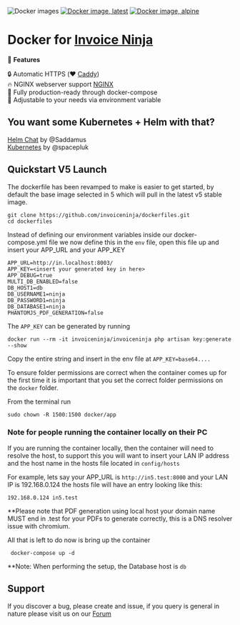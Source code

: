 ![Docker images](https://github.com/invoiceninja/dockerfiles/workflows/Docker%20images/badge.svg)
[![Docker image, latest](https://img.shields.io/docker/image-size/invoiceninja/invoiceninja/latest?label=latest)](https://hub.docker.com/r/invoiceninja/invoiceninja)
[![Docker image, alpine](https://img.shields.io/docker/image-size/invoiceninja/invoiceninja/alpine?label=alpine)](https://hub.docker.com/r/invoiceninja/invoiceninja)

# Docker for [Invoice Ninja](https://www.invoiceninja.com/) 

:crown: **Features**

:lock: Automatic HTTPS (:heart: [Caddy](https://caddyserver.com/))  
:fire: NGINX webserver support [NGINX](https://nginx.org/)  
:hammer: Fully production-ready through docker-compose  
:pencil: Adjustable to your needs via environment variable  

## You want some Kubernetes + Helm with that?
[Helm Chat](https://github.com/Saddamus/invoiceninja-helm) by @Saddamus  
[Kubernetes](https://github.com/invoiceninja/dockerfiles/issues/94) by @spacepluk 

## Quickstart V5 Launch

The dockerfile has been revamped to make is easier to get started, by default the base image selected in 5 which will pull in the latest v5 stable image.

```
git clone https://github.com/invoiceninja/dockerfiles.git
cd dockerfiles
```

Instead of defining our environment variables inside our docker-compose.yml file we now define this in the ```env``` file, open this file up and insert your APP_URL and your APP_KEY

```
APP_URL=http://in.localhost:8003/
APP_KEY=<insert your generated key in here>
APP_DEBUG=true
MULTI_DB_ENABLED=false
DB_HOST1=db
DB_USERNAME1=ninja
DB_PASSWORD1=ninja
DB_DATABASE1=ninja
PHANTOMJS_PDF_GENERATION=false
```

The ```APP_KEY``` can be generated by running

```
docker run --rm -it invoiceninja/invoiceninja php artisan key:generate --show
```

Copy the entire string and insert in the env file at ```APP_KEY=base64....```

To ensure folder permissions are correct when the container comes up for the first time it is important that you set the correct folder permissions on the ```docker``` folder.

From the terminal run

```sudo chown -R 1500:1500 docker/app```

### Note for people running the container locally on their PC ###

If you are running the container locally, then the container will need to resolve the host, to support this you will want to insert your LAN IP address and the host name in the hosts file located in ```config/hosts```

For example, lets say your APP_URL is ```http://in5.test:8000``` and your LAN IP is 192.168.0.124 the hosts file will have an entry looking like this:


```192.168.0.124 in5.test```

**Please note that PDF generation using local host your domain name MUST end in .test for your PDFs to generate correctly, this is a DNS resolver issue with chromium.

All that is left to do now is bring up the container


``` docker-compose up -d```


**Note: When performing the setup, the Database host is ```db```

## Support

If you discover a bug, please create and issue, if you query is general in nature please visit us on our [Forum ](https://forum.invoiceninja.com/)



